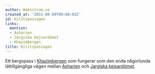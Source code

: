 ```yaml
---
author: Wahnstrom.se
created_at: '2011-08-09T09:08:02Z'
id: Kilitzpassagen
links:
  mention:
  - Asharien
  - Jargiska kejsardömet
  - Khazimbergen
title: Kilitzpassagen
---
```


Ett bergspass i [Khazimbergen] som fungerar som den enda någorlunda lättillgängliga vägen mellan
[Asharien] och [Jargiska kejsardömet].

  [Khazimbergen]: Khazimbergen
  [Asharien]: Asharien
  [Jargiska kejsardömet]: Jargiska_kejsardömet